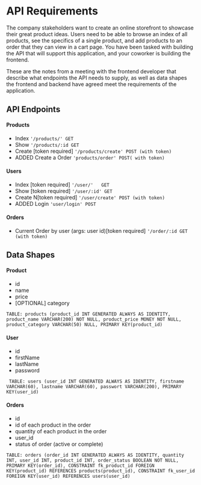 # API Requirements
The company stakeholders want to create an online storefront to showcase their great product ideas. Users need to be able to browse an index of all products, see the specifics of a single product, and add products to an order that they can view in a cart page. You have been tasked with building the API that will support this application, and your coworker is building the frontend.

These are the notes from a meeting with the frontend developer that describe what endpoints the API needs to supply, as well as data shapes the frontend and backend have agreed meet the requirements of the application. 

## API Endpoints
#### Products
- Index `'/products/' GET`
- Show `'/products/:id GET`
- Create [token required] `'/products/create' POST (with token)`
- ADDED Create a Order `'products/order' POST( with token)`

#### Users
- Index [token required] `'/user/'   GET`
- Show [token required] `'/user/:id' GET`
- Create N[token required] `'/user/create' POST (with token)`
- ADDED Login `'user/login' POST`

#### Orders
- Current Order by user (args: user id)[token required] `'/order/:id GET (with token)`

## Data Shapes
#### Product
-  id
- name
- price
- [OPTIONAL] category
```
TABLE: products (product_id INT GENERATED ALWAYS AS IDENTITY, product_name VARCHAR(200) NOT NULL, product_price MONEY NOT NULL, product_category VARCHAR(50) NULL, PRIMARY KEY(product_id)
```

#### User
- id
- firstName
- lastName
- password
```
 TABLE: users (user_id INT GENERATED ALWAYS AS IDENTITY, firstname VARCHAR(60), lastname VARCHAR(60), passwort VARCHAR(200), PRIMARY KEY(user_id)
```


#### Orders
- id
- id of each product in the order
- quantity of each product in the order
- user_id
- status of order (active or complete)
```
TABLE: orders (order_id INT GENERATED ALWAYS AS IDENTITY, quantity INT, user_id INT, product_id INT, order_status BOOLEAN NOT NULL, PRIMARY KEY(order_id), CONSTRAINT fk_product_id FOREIGN KEY(product_id) REFERENCES products(product_id), CONSTRAINT fk_user_id FOREIGN KEY(user_id) REFERENCES users(user_id)
```
